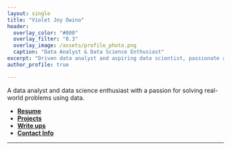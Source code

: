 ```yaml
---
layout: single
title: "Violet Joy Owino"
header:
  overlay_color: "#000"
  overlay_filter: "0.3"
  overlay_image: /assets/profile_photo.png
  caption: "Data Analyst & Data Science Enthusiast"
excerpt: "Driven data analyst and aspiring data scientist, passionate about innovation, continuous learning, and delivering impactful insights through data."
author_profile: true

---
```

 A data analyst and data science enthusiast with a passion for solving real-world problems using data. 
- **[Resume](resume)**
- **[Projects](projects)**
- **[Write ups](labs)**
- **[Contact Info](contact)**


---
